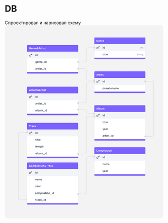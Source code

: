 # DB
Спроектировал и нарисовал схему
![](https://github.com/mirrosha26/DB/blob/main/Group%205RTT.png)
